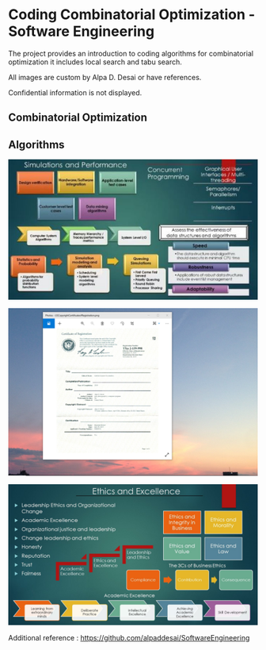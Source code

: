 # Coding Combinatorial Optimization - Software Engineering

The project provides an introduction to coding algorithms for combinatorial optimization it includes local search and tabu search.

All images are custom by Alpa D. Desai or have references.

Confidential information is not displayed.

## Combinatorial Optimization 

## Algorithms
![image](SimulationsPerformanceMetrics.jpg)

![image](USCopyrightCertificate.png)

![image](Ethics.jpg)

Additional reference : https://github.com/alpaddesai/SoftwareEngineering
